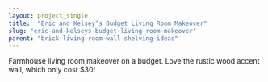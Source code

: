 ```yaml
---
layout: project_single
title:  "Eric and Kelsey’s Budget Living Room Makeover"
slug: "eric-and-kelseys-budget-living-room-makeover"
parent: "brick-living-room-wall-shelving-ideas"
---
```

Farmhouse living room makeover on a budget. Love the rustic wood accent wall, which only cost $30!